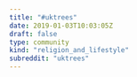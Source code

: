 ```yaml
---
title: "#uktrees"
date: 2019-01-03T10:03:05Z
draft: false
type: community
kind: "religion_and_lifestyle"
subreddit: "uktrees"
---
```


